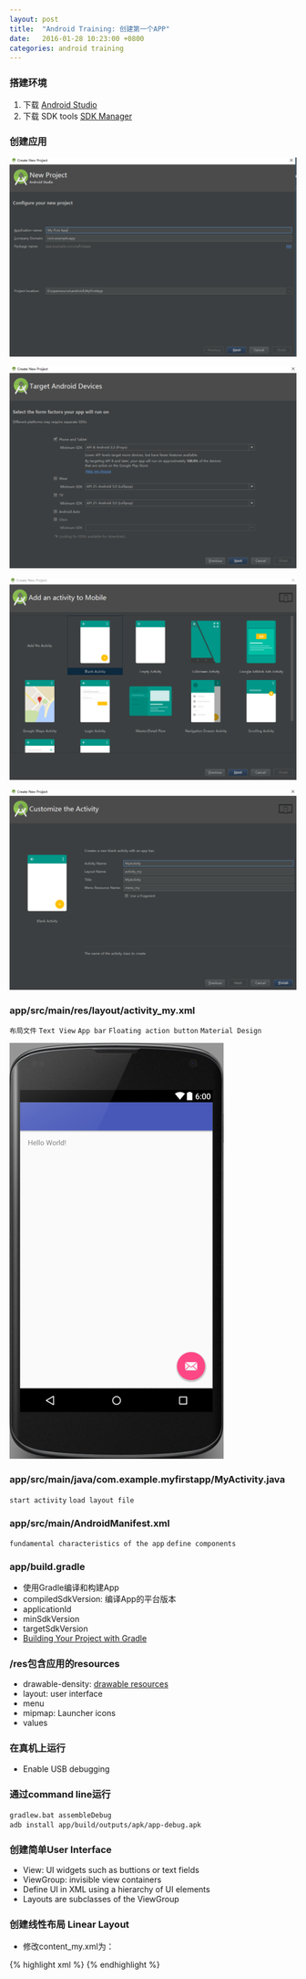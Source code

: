```yaml
---
layout: post
title:  "Android Training: 创建第一个APP"
date:   2016-01-28 10:23:00 +0800
categories: android training
---
```


### 搭建环境
1. 下载 [Android Studio](http://developer.android.com/sdk/index.html)
2. 下载 SDK tools [SDK Manager](http://developer.android.com/tools/help/sdk-manager.html)

### 创建应用
![create-new-project-step1](/images/build-your-first-app/create-new-project-step1.png)

![create-new-project-step2](/images/build-your-first-app/create-new-project-step2.png)

![create-new-project-step3](/images/build-your-first-app/create-new-project-step3.png)

![create-new-project-step4](/images/build-your-first-app/create-new-project-step4.png)

### app/src/main/res/layout/activity_my.xml
`布局文件` `Text View` `App bar` `Floating action button` `Material Design`

![activity_my_layout.png](/images/build-your-first-app/activity_my_layout.png)

### app/src/main/java/com.example.myfirstapp/MyActivity.java
`start activity` `load layout file`

### app/src/main/AndroidManifest.xml
`fundamental characteristics of the app` `define components`

### app/build.gradle
* 使用Gradle编译和构建App
* compiledSdkVersion: 编译App的平台版本
* applicationId
* minSdkVersion
* targetSdkVersion
* [Building Your Project with Gradle](http://developer.android.com/sdk/installing/studio-build.html)

### /res包含应用的resources
* drawable-density:  [drawable resources](http://developer.android.com/guide/topics/resources/drawable-resource.html)
* layout: user interface
* menu
* mipmap: Launcher icons
* values

### 在真机上运行
* Enable USB debugging

### 通过command line运行
`gradlew.bat assembleDebug`<br>
`adb install app/build/outputs/apk/app-debug.apk`

### 创建简单User Interface
* View: UI widgets such as buttions or text fields
* ViewGroup: invisible view containers
* Define UI in XML using a hierarchy of UI elements
* Layouts are subclasses of the ViewGroup

### 创建线性布局 Linear Layout
* 修改content_my.xml为：

{% highlight xml %}
<LinearLayout xmlns:android="http://schemas.android.com/apk/res/android"
    xmlns:app="http://schemas.android.com/apk/res-auto"
    xmlns:tools="http://schemas.android.com/tools"
    android:layout_width="match_parent"
    android:layout_height="match_parent"
    android:orientation="horizontal"
    app:layout_behavior="@string/appbar_scrolling_view_behavior"
    tools:showIn="@layout/activity_my">
{% endhighlight %}
